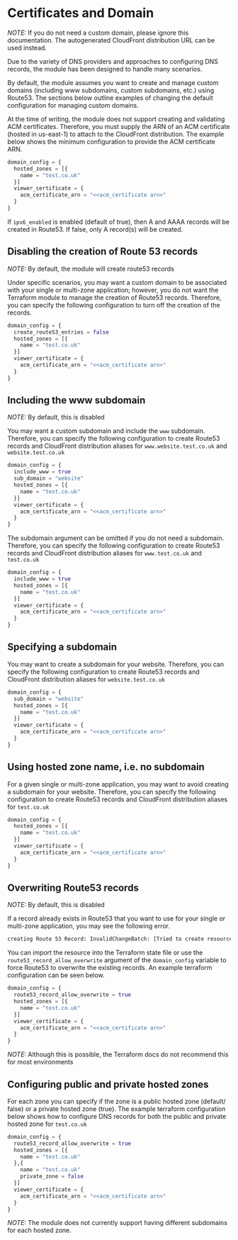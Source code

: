 # Certificates and Domain

*NOTE:* If you do not need a custom domain, please ignore this documentation. The autogenerated CloudFront distribution URL can be used instead.

Due to the variety of DNS providers and approaches to configuring DNS records, the module has been designed to handle many scenarios.

By default, the module assumes you want to create and manage custom domains (including www subdomains, custom subdomains, etc.) using Route53. The sections below outline examples of changing the default configuration for managing custom domains.

At the time of writing, the module does not support creating and validating ACM certificates. Therefore, you must supply the ARN of an ACM certificate (hosted in us-east-1) to attach to the CloudFront distribution. The example below shows the minimum configuration to provide the ACM certificate ARN.

```tf
domain_config = {
  hosted_zones = [{
    name = "test.co.uk"
  }]
  viewer_certificate = {
    acm_certificate_arn = "<<acm_certificate arn>"
  }
}
```

If `ipv6_enabled` is enabled (default of true), then A and AAAA records will be created in Route53. If false, only A record(s) will be created.

## Disabling the creation of Route 53 records

*NOTE:* By default, the module will create route53 records

Under specific scenarios, you may want a custom domain to be associated with your single or multi-zone application; however, you do not want the Terraform module to manage the creation of Route53 records. Therefore, you can specify the following configuration to turn off the creation of the records.

```tf
domain_config = {
  create_route53_entries = false
  hosted_zones = [{
    name = "test.co.uk"
  }]
  viewer_certificate = {
    acm_certificate_arn = "<<acm_certificate arn>"
  }
}
```

## Including the www subdomain

*NOTE:* By default, this is disabled

You may want a custom subdomain and include the `www` subdomain. Therefore, you can specify the following configuration to create Route53 records and CloudFront distribution aliases for `www.website.test.co.uk` and `website.test.co.uk`

```tf
domain_config = {
  include_www = true
  sub_domain = "website"
  hosted_zones = [{
    name = "test.co.uk"
  }]
  viewer_certificate = {
    acm_certificate_arn = "<<acm_certificate arn>"
  }
}
```

The subdomain argument can be omitted if you do not need a subdomain. Therefore, you can specify the following configuration to create Route53 records and CloudFront distribution aliases for `www.test.co.uk` and `test.co.uk`

```tf
domain_config = {
  include_www = true
  hosted_zones = [{
    name = "test.co.uk"
  }]
  viewer_certificate = {
    acm_certificate_arn = "<<acm_certificate arn>"
  }
}
```

## Specifying a subdomain

You may want to create a subdomain for your website. Therefore, you can specify the following configuration to create Route53 records and CloudFront distribution aliases for `website.test.co.uk`

```tf
domain_config = {
  sub_domain = "website"
  hosted_zones = [{
    name = "test.co.uk"
  }]
  viewer_certificate = {
    acm_certificate_arn = "<<acm_certificate arn>"
  }
}
```

## Using hosted zone name, i.e. no subdomain

For a given single or multi-zone application, you may want to avoid creating a subdomain for your website. Therefore, you can specify the following configuration to create Route53 records and CloudFront distribution aliases for `test.co.uk`

```tf
domain_config = {
  hosted_zones = [{
    name = "test.co.uk"
  }]
  viewer_certificate = {
    acm_certificate_arn = "<<acm_certificate arn>"
  }
}
```

## Overwriting Route53 records

*NOTE:* By default, this is disabled

If a record already exists in Route53 that you want to use for your single or multi-zone application, you may see the following error. 

```sh
creating Route 53 Record: InvalidChangeBatch: [Tried to create resource record set [name='test.com.', type='A'] but it already exists]
```

You can import the resource into the Terraform state file or use the `route53_record_allow_overwrite` argument of the `domain_config` variable to force Route53 to overwrite the existing records. An example terraform configuration can be seen below.

```tf
domain_config = {
  route53_record_allow_overwrite = true
  hosted_zones = [{
    name = "test.co.uk"
  }]
  viewer_certificate = {
    acm_certificate_arn = "<<acm_certificate arn>"
  }
}
```

*NOTE:* Although this is possible, the Terraform docs do not recommend this for most environments

## Configuring public and private hosted zones

For each zone you can specify if the zone is a public hosted zone (default/ false) or a private hosted zone (true). The example terraform configuration below shows how to configure DNS records for both the public and private hosted zone for `test.co.uk`

```tf
domain_config = {
  route53_record_allow_overwrite = true
  hosted_zones = [{
    name = "test.co.uk"
  },{
    name = "test.co.uk"
    private_zone = false
  }]
  viewer_certificate = {
    acm_certificate_arn = "<<acm_certificate arn>"
  }
}
```

*NOTE:* The module does not currently support having different subdomains for each hosted zone.